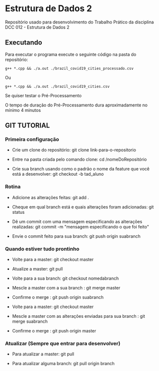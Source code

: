 # Estrutura de Dados 2

Repositório usado para desenvolvimento do Trabalho Prático da disciplina DCC 012 - Estrutura de Dados 2

## Executando

Para executar o programa execute o seguinte código na pasta do repositório:

```
g++ *.cpp && ./a.out ./brazil_covid19_cities_processado.csv
```

Ou 

```
g++ *.cpp && ./a.out ./brazil_covid19_cities.csv
```
Se quiser testar o Pré-Processamento

O tempo de duração do Pré-Processamento dura aproximadamente no mínimo 4 minutos

## GIT TUTORIAL
### Primeira configuração

- Crie um clone do repositório: git clone link-para-o-repositorio

- Entre na pasta criada pelo comando clone: cd /nomeDoRepositório

- Crie sua branch usando como o padrão o nome da feature que você está a desenvolver: git checkout -b tad_aluno
### Rotina
- Adicione as alterações feitas: git add .

- Cheque em qual branch está e quais alterações foram adicionadas: git status

- Dê um commit com uma mensagem especificando as alterações realizadas: git commit -m "mensagem especificando o que foi feito"

- Envie o commit feito para sua branch: git push origin suabranch

### Quando estiver tudo prontinho
- Volte para a master: git checkout master

- Atualize a master: git pull

- Volte para a sua branch: git checkout nomedabranch

- Mescle a master com a sua branch : git merge master

- Confirme o merge : git push origin suabranch


- Volte para a master: git checkout master

- Mescle a master com as alterações enviadas para sua branch : git merge suabranch

- Confirme o merge : git push origin master

### Atualizar (Sempre que entrar para desenvolver)
- Para atualizar a master: git pull

- Para atualizar alguma branch: git pull origin branch

